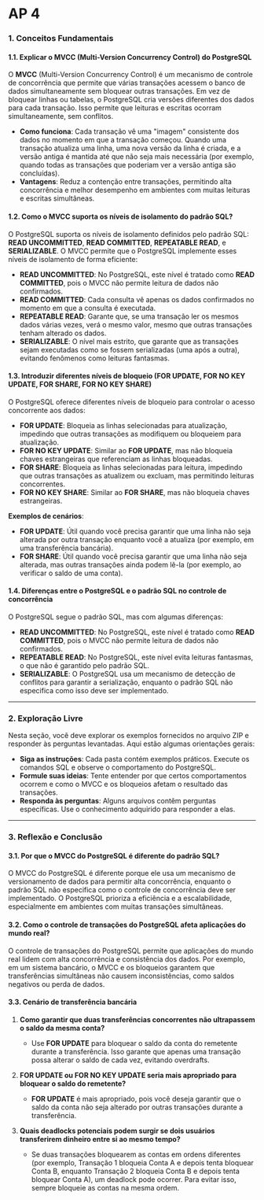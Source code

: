 # AP 4

### **1. Conceitos Fundamentais**

#### **1.1. Explicar o MVCC (Multi-Version Concurrency Control) do PostgreSQL**
O **MVCC** (Multi-Version Concurrency Control) é um mecanismo de controle de concorrência que permite que várias transações acessem o banco de dados simultaneamente sem bloquear outras transações. Em vez de bloquear linhas ou tabelas, o PostgreSQL cria versões diferentes dos dados para cada transação. Isso permite que leituras e escritas ocorram simultaneamente, sem conflitos.

- **Como funciona**: Cada transação vê uma "imagem" consistente dos dados no momento em que a transação começou. Quando uma transação atualiza uma linha, uma nova versão da linha é criada, e a versão antiga é mantida até que não seja mais necessária (por exemplo, quando todas as transações que poderiam ver a versão antiga são concluídas).
- **Vantagens**: Reduz a contenção entre transações, permitindo alta concorrência e melhor desempenho em ambientes com muitas leituras e escritas simultâneas.

#### **1.2. Como o MVCC suporta os níveis de isolamento do padrão SQL?**
O PostgreSQL suporta os níveis de isolamento definidos pelo padrão SQL: **READ UNCOMMITTED**, **READ COMMITTED**, **REPEATABLE READ**, e **SERIALIZABLE**. O MVCC permite que o PostgreSQL implemente esses níveis de isolamento de forma eficiente:

- **READ UNCOMMITTED**: No PostgreSQL, este nível é tratado como **READ COMMITTED**, pois o MVCC não permite leitura de dados não confirmados.
- **READ COMMITTED**: Cada consulta vê apenas os dados confirmados no momento em que a consulta é executada.
- **REPEATABLE READ**: Garante que, se uma transação ler os mesmos dados várias vezes, verá o mesmo valor, mesmo que outras transações tenham alterado os dados.
- **SERIALIZABLE**: O nível mais estrito, que garante que as transações sejam executadas como se fossem serializadas (uma após a outra), evitando fenômenos como leituras fantasmas.

#### **1.3. Introduzir diferentes níveis de bloqueio (FOR UPDATE, FOR NO KEY UPDATE, FOR SHARE, FOR NO KEY SHARE)**
O PostgreSQL oferece diferentes níveis de bloqueio para controlar o acesso concorrente aos dados:

- **FOR UPDATE**: Bloqueia as linhas selecionadas para atualização, impedindo que outras transações as modifiquem ou bloqueiem para atualização.
- **FOR NO KEY UPDATE**: Similar ao **FOR UPDATE**, mas não bloqueia chaves estrangeiras que referenciam as linhas bloqueadas.
- **FOR SHARE**: Bloqueia as linhas selecionadas para leitura, impedindo que outras transações as atualizem ou excluam, mas permitindo leituras concorrentes.
- **FOR NO KEY SHARE**: Similar ao **FOR SHARE**, mas não bloqueia chaves estrangeiras.

**Exemplos de cenários**:
- **FOR UPDATE**: Útil quando você precisa garantir que uma linha não seja alterada por outra transação enquanto você a atualiza (por exemplo, em uma transferência bancária).
- **FOR SHARE**: Útil quando você precisa garantir que uma linha não seja alterada, mas outras transações ainda podem lê-la (por exemplo, ao verificar o saldo de uma conta).

#### **1.4. Diferenças entre o PostgreSQL e o padrão SQL no controle de concorrência**
O PostgreSQL segue o padrão SQL, mas com algumas diferenças:
- **READ UNCOMMITTED**: No PostgreSQL, este nível é tratado como **READ COMMITTED**, pois o MVCC não permite leitura de dados não confirmados.
- **REPEATABLE READ**: No PostgreSQL, este nível evita leituras fantasmas, o que não é garantido pelo padrão SQL.
- **SERIALIZABLE**: O PostgreSQL usa um mecanismo de detecção de conflitos para garantir a serialização, enquanto o padrão SQL não especifica como isso deve ser implementado.

---

### **2. Exploração Livre**

Nesta seção, você deve explorar os exemplos fornecidos no arquivo ZIP e responder às perguntas levantadas. Aqui estão algumas orientações gerais:

- **Siga as instruções**: Cada pasta contém exemplos práticos. Execute os comandos SQL e observe o comportamento do PostgreSQL.
- **Formule suas ideias**: Tente entender por que certos comportamentos ocorrem e como o MVCC e os bloqueios afetam o resultado das transações.
- **Responda às perguntas**: Alguns arquivos contêm perguntas específicas. Use o conhecimento adquirido para responder a elas.

---

### **3. Reflexão e Conclusão**

#### **3.1. Por que o MVCC do PostgreSQL é diferente do padrão SQL?**
O MVCC do PostgreSQL é diferente porque ele usa um mecanismo de versionamento de dados para permitir alta concorrência, enquanto o padrão SQL não especifica como o controle de concorrência deve ser implementado. O PostgreSQL prioriza a eficiência e a escalabilidade, especialmente em ambientes com muitas transações simultâneas.

#### **3.2. Como o controle de transações do PostgreSQL afeta aplicações do mundo real?**
O controle de transações do PostgreSQL permite que aplicações do mundo real lidem com alta concorrência e consistência dos dados. Por exemplo, em um sistema bancário, o MVCC e os bloqueios garantem que transferências simultâneas não causem inconsistências, como saldos negativos ou perda de dados.

#### **3.3. Cenário de transferência bancária**

1. **Como garantir que duas transferências concorrentes não ultrapassem o saldo da mesma conta?**
   - Use **FOR UPDATE** para bloquear o saldo da conta do remetente durante a transferência. Isso garante que apenas uma transação possa alterar o saldo de cada vez, evitando overdrafts.

2. **FOR UPDATE ou FOR NO KEY UPDATE seria mais apropriado para bloquear o saldo do remetente?**
   - **FOR UPDATE** é mais apropriado, pois você deseja garantir que o saldo da conta não seja alterado por outras transações durante a transferência.

3. **Quais deadlocks potenciais podem surgir se dois usuários transferirem dinheiro entre si ao mesmo tempo?**
   - Se duas transações bloquearem as contas em ordens diferentes (por exemplo, Transação 1 bloqueia Conta A e depois tenta bloquear Conta B, enquanto Transação 2 bloqueia Conta B e depois tenta bloquear Conta A), um deadlock pode ocorrer. Para evitar isso, sempre bloqueie as contas na mesma ordem.

